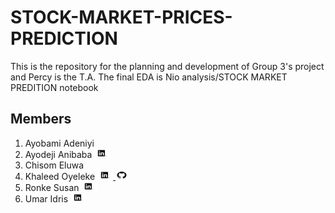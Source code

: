 # STOCK-MARKET-PRICES-PREDICTION
This is the repository for the planning and development of Group 3's project and Percy is the T.A.
The final EDA is Nio analysis/STOCK MARKET PREDITION notebook

## Members
<ol>
<li>
    Ayobami Adeniyi
</li>

<li>
    Ayodeji Anibaba	
    <a href="http://linkedin.com/in/anibaba-ayodeji-93b000173">
    <img src="Images/logo1.png" alt="" width="25" height="15">
    </a>
</li>

 <li>
    Chisom Eluwa 
 </li>

<li>
Khaleed Oyeleke
<a href="https://www.linkedin.com/in/khaleed-oyeleke-27b182195/">
<img src="Images/logo1.png" alt="" width="25" height="15">
</a>

<a href="https://github.com/khal33d-hub">
<img src="Images/logo2.png" alt="" width="20" height="15">
</a>
</li>

<li>
Ronke Susan
    <a href="https://www.linkedin.com/in/ronke-akinmosin">
    <img src="Images/logo1.png" alt="" width="25" height="15">
    </a>
</li>

<li>
Umar Idris
    <a href="https://www.linkedin.com/in/umar-idris-2a306790">
    <img src="Images/logo1.png" alt="" width="25" height="15">
    </a>
</li>  
</ol>
